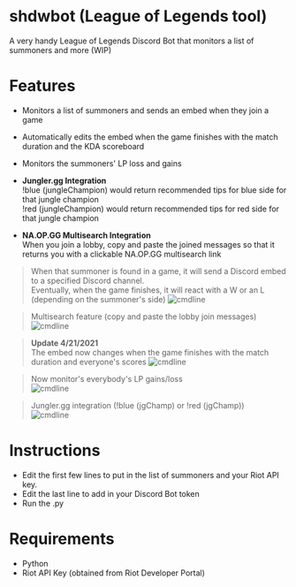 # shdwbot (League of Legends tool)
A very handy League of Legends Discord Bot that monitors a list of summoners and more (WIP)

# Features

- Monitors a list of summoners and sends an embed when they join a game
- Automatically edits the embed when the game finishes with the match duration and the KDA scoreboard
- Monitors the summoners' LP loss and gains

- **Jungler.gg Integration**
<br> !blue (jungleChampion) would return recommended tips for blue side for that jungle champion
<br> !red (jungleChampion) would return recommended tips for red side for that jungle champion
- **NA.OP.GG Multisearch Integration**
<br> When you join a lobby, copy and paste the joined messages so that it returns you with a clickable NA.OP.GG multisearch link

> When that summoner is found in a game, it will send a Discord embed to a specified Discord channel.
> <br>Eventually, when the game finishes, it will react with a W or an L (depending on the summoner's side)
![cmdline](https://i.imgur.com/2xsBbGJ.png)

> Multisearch feature (copy and paste the lobby join messages)
![cmdline](https://i.imgur.com/6pGBliH.png)

> **Update 4/21/2021** <br>The embed now changes when the game finishes with the match duration and everyone's scores
![cmdline](https://i.imgur.com/oHTYONq.gif)

> Now monitor's everybody's LP gains/loss<br>
![cmdline](https://i.imgur.com/9eOMPEv.png)

> Jungler.gg integration (!blue (jgChamp) or !red (jgChamp))<br>
![cmdline](https://i.imgur.com/o3GjRbG.png)

# Instructions

- Edit the first few lines to put in the list of summoners and your Riot API key.
- Edit the last line to add in your Discord Bot token
- Run the .py

# Requirements

- Python
- Riot API Key (obtained from Riot Developer Portal)
